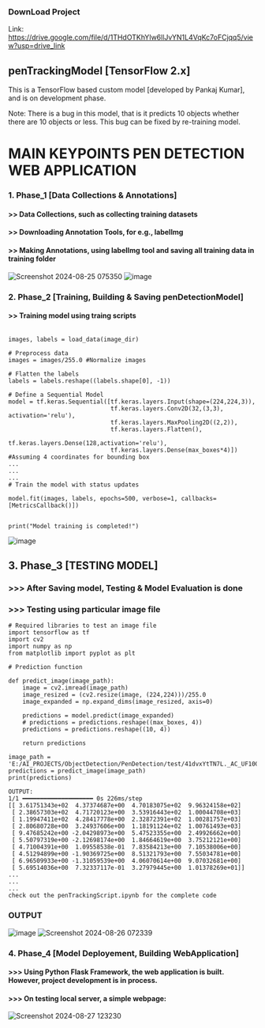 ### DownLoad Project
Link: https://drive.google.com/file/d/1THdOTKhYIw6llJvYN1L4VqKc7oFCjqq5/view?usp=drive_link
## penTrackingModel [TensorFlow 2.x]
This is a TensorFlow based custom model [developed by Pankaj Kumar], and is on development phase.

Note: There is a bug in this model, that is it predicts 10 objects whether there are 10 objects or less. This bug can be fixed by re-training model.

# MAIN KEYPOINTS PEN DETECTION WEB APPLICATION

### 1. Phase_1 [Data Collections & Annotations]
#### >> Data Collections, such as collecting training datasets
#### >> Downloading Annotation Tools, for e.g., labelImg 
#### >> Making Annotations, using labelImg tool and saving all training data in training folder
![Screenshot 2024-08-25 075350](https://github.com/user-attachments/assets/ce1c6937-2050-4732-a3ff-33e50c9e1d47)
![image](https://github.com/user-attachments/assets/a7557600-549d-4b70-a848-ceb6ca063a32)


### 2. Phase_2 [Training, Building & Saving penDetectionModel]
#### >> Training model using traing scripts
```# Load data

images, labels = load_data(image_dir)

# Preprocess data
images = images/255.0 #Normalize images

# Flatten the labels
labels = labels.reshape((labels.shape[0], -1))

# Define a Sequential Model
model = tf.keras.Sequential([tf.keras.layers.Input(shape=(224,224,3)),
                             tf.keras.layers.Conv2D(32,(3,3), activation='relu'),
                             tf.keras.layers.MaxPooling2D((2,2)),
                             tf.keras.layers.Flatten(),
                             tf.keras.layers.Dense(128,activation='relu'),
                             tf.keras.layers.Dense(max_boxes*4)]) #Assuming 4 coordinates for bounding box
...
...
...
# Train the model with status updates

model.fit(images, labels, epochs=500, verbose=1, callbacks=[MetricsCallback()])
    

print("Model training is completed!")
```
![image](https://github.com/user-attachments/assets/493b765a-78ea-4446-ada8-b8495c84af16)


## 3. Phase_3 [TESTING MODEL]
### >>> After Saving model, Testing & Model Evaluation is done
### >>> Testing using particular image file

```
# Required libraries to test an image file
import tensorflow as tf
import cv2
import numpy as np
from matplotlib import pyplot as plt
```

```
# Prediction function

def predict_image(image_path):
    image = cv2.imread(image_path)
    image_resized = (cv2.resize(image, (224,224)))/255.0
    image_expanded = np.expand_dims(image_resized, axis=0)

    predictions = model.predict(image_expanded)
    # predictions = predictions.reshape((max_boxes, 4))
    predictions = predictions.reshape((10, 4))

    return predictions
```

```
image_path = 'E:/AI_PROJECTS/ObjectDetection/PenDetection/test/41dvxYtTN7L._AC_UF1000,1000_QL80_FMwebp_.webp'
predictions = predict_image(image_path)
print(predictions)

OUTPUT:
1/1 ━━━━━━━━━━━━━━━━━━━━ 0s 226ms/step
[[ 3.61751343e+02  4.37374687e+00  4.70183075e+02  9.96324158e+02]
 [ 2.38657303e+02  4.71720123e+00  3.53916443e+02  1.00044708e+03]
 [ 1.19947411e+02  4.28417778e+00  2.32872391e+02  1.00281757e+03]
 [ 2.80680728e+00  3.24937606e+00  1.18191124e+02  1.00761493e+03]
 [ 9.47685242e+00 -2.04298973e+00  5.47523355e+00  2.49926662e+00]
 [ 5.50797319e+00 -2.12698174e+00  1.84664619e+00  3.75212121e+00]
 [ 4.71004391e+00  1.09558538e-01  7.83584213e+00  7.10538006e+00]
 [ 4.51294899e+00 -1.90369725e+00  8.51321793e+00  7.55034781e+00]
 [ 6.96509933e+00 -1.31059539e+00  4.06070614e+00  9.07032681e+00]
 [ 5.69514036e+00  7.32337117e-01  3.27979445e+00  1.01378269e+01]]
...
...
...
check out the penTrackingScript.ipynb for the complete code
```

### OUTPUT
![image](https://github.com/user-attachments/assets/daec24fd-ce12-4c99-ac0f-5df1990257e8)
![Screenshot 2024-08-26 072339](https://github.com/user-attachments/assets/a3da49e1-9948-47a5-9568-fd4066a3e529)

### 4. Phase_4 [Model Deployement, Building WebApplication]
#### >>> Using Python Flask Framework, the web application is built. However, project development is in process.
#### >>> On testing local server, a simple webpage:
![Screenshot 2024-08-27 123230](https://github.com/user-attachments/assets/35ba244d-d8fd-42ce-b738-8d86ea094f97)











